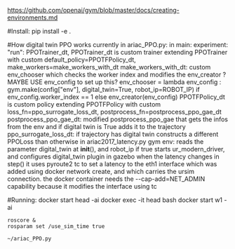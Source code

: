 https://github.com/openai/gym/blob/master/docs/creating-environments.md

#Install:
pip install -e .

	
#How digital twin PPO works currently
	in ariac_PPO.py:
		in main: experiment:  "run": PPOTrainer_dt,
		PPOTrainer_dt is custom trainer extending PPOTrainer with custom
		default_policy=PPOTFPolicy_dt, make_workers=make_workers_with_dt
		make_workers_with_dt: 
			custom env_chooser which checks the worker index and modifies the env_creator
			?MAYBE USE env_config to set up this?
			env_chooser = lambda env_config : gym.make(config["env"], digital_twin=True, robot_ip=ROBOT_IP) if env_config.worker_index == 1 else env_creator(env_config)
		PPOTFPolicy_dt is custom policy extending PPOTFPolicy with custom
		loss_fn=ppo_surrogate_loss_dt, postprocess_fn=postprocess_ppo_gae_dt
		postprocess_ppo_gae_dt:
			modified postprocess_ppo_gae that gets the infos from the env and if digital twin is True
			adds it to the trajectory
		ppo_surrogate_loss_dt:
			if trajectory has digital twin constructs a different PPOLoss than otherwise
	in ariac2017_latency.py gym env:
		reads the parameter digital_twin at __init__(), and robot_ip
		if true starts ur_modern_driver, and configures digital_twin plugin in gazebo
		when the latency changes in step() it uses pyroute2 tc to set a latency to the eth1 interface 
		which was added using docker network create, and which carries the ursim connection.
		the docker container needs the --cap-add=NET_ADMIN capability because it modifies the interface using tc
		
	
#Running:
	docker start head -ai
	docker exec -it head bash
	docker start w1 -ai
	
	roscore &
	rosparam set /use_sim_time true
	
	~/ariac_PPO.py


	
	
